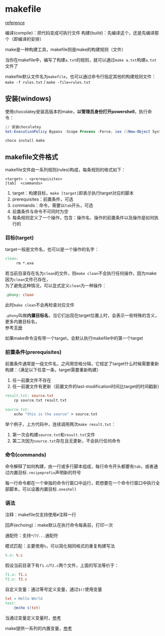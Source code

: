 # makefile

[reference](https://www.ruanyifeng.com/blog/2015/02/make.html)

编译(compile)：把代码变成可执行文件 构建(build)：先编译这个，还是先编译那个（即编译的安排）

make是一种构建工具，makefile则是make的构建规则（文件）

当你在makefile中，编写了构建`a.txt`的规则，就可以通过`make a.txt`构建`a.txt`文件了

makefile默认文件名为`makefile`，也可以通过命令行指定其他的构建规则文件：`make -f rules.txt` / `make -file=rules.txt`

## 安装(windows)

使用chocolatey安装高版本的make，**以管理员身份打开powershell**，执行命令：

```powershell 
// 安装chocolatey
Set-ExecutionPolicy Bypass -Scope Process -Force; iex ((New-Object System.Net.WebClient).DownloadString('https://chocolatey.org/install.ps1'))

choco install make
```

## makefile文件格式

makefile文件由一系列规则(rules)构成，每条规则的格式如下：

```text 
<target> : <prerequisites> 
[tab]  <commands>
```

1. target：构建目标，`make [target]`即表示执行target对应的脚本
2. prerequisites：前置条件，可选
3. commands：命令，需要以`tab`开头，可选
4. 前置条件与命令不可同时为空
5. 每条规则定义了一个操作，包含：操作名、操作的前置条件以及操作是如何执行的

### 目标(target)

target一般是文件名，也可以是一个操作的名字：

```makefile 
clean:
     rm *.exe
```

若当前目录存在名为`clean`的文件，则`make clean`不会执行任何操作，因为make因为`clean`文件已存在，  
为了避免这种情况，可以显式定义`clean`为一种操作：

```makefile 
.phony: clean
```

此时`make clean`不会再检查对应文件

`.phony`叫做**内置目标名**，当它们出现在target位置上时，会表示一些特殊的含义，更多内置目标名，  
参考[手册](https://www.gnu.org/software/make/manual/html_node/Special-Targets.html#Special-Targets)

如果make命令没有带一个target，会默认执行makefile中的第一个target

### 前置条件(prerequisites)

前置条件通常是一组文件名，之间用空格分隔，它规定了target什么时候需要重新构建：（满足以下任意一条，target需要重新构建）

1. 任一前置文件不存在
2. 任一前置文件有更新（前置文件的last-modification时间比target的时间戳新）

```makefile 
result.txt: source.txt
    cp source.txt result.txt
    
source.txt:
    echo "this is the source" > source.txt
```

举个例子，上方代码中，连续调用两次`make result.txt`：

1. 第一次会构建`source.txt`和`result.txt`文件
2. 第二次因为`source.txt`存在且无更新，不会执行任何命令

### 命令(commands)

命令解释了如何构建，由一行或多行脚本组成，每行命令开头都要有`tab`，或者通过内置目标`.recipeprefix`声明新的符号

每一行命令都在一个单独的命令行窗口中运行，若想要在一个命令行窗口中执行全部脚本，可以设置内置目标`.oneshell`

### 语法

注释：makefile仅支持使用`#`注释一行

回声(echoing)：make默认在执行命令每条前，打印一次

通配符：支持`*`/`?`/`...`通配符

模式匹配：主要使用`%`，可以简化相同格式的重复构建写法

```makefile 
%.o: %.c
```

假设当前目录下有`f1.c`/`f2.c`两个文件，上面的写法等价于：

```makefile 
f1.o: f1.c
f2.o: f2.c
```

自定义变量：通过等号定义变量，通过`$()`使用变量

```makefile 
txt = Hello World
test:
    @echo $(txt)
```

当通过变量定义变量时，[参考](https://stackoverflow.com/questions/448910/what-is-the-difference-between-the-gnu-makefile-variable-assignments-a)

make提供一系列的内置变量，[参考](https://www.gnu.org/software/make/manual/html_node/Implicit-Variables.html)
